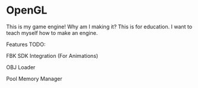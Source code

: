 # OpenGL
This is my game engine!
Why am I making it? This is for education. I want to teach myself how to make an engine.

Features TODO:

FBK SDK Integration (For Animations)

OBJ Loader

Pool Memory Manager

